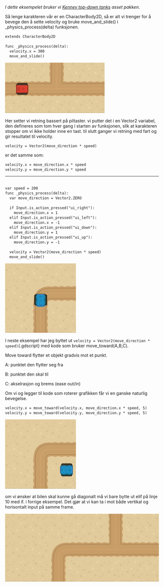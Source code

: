*I dette eksempelet bruker vi [Kenney top-down tanks](https://www.kenney.nl/assets/top-down-tanks-redux) asset pakken.*

Så lenge karakteren vår er en CharacterBody2D, så er alt vi trenger for å bevege den å sette velocity og bruke move_and_slide() i _physics_process(delta) funksjonen. 

```gdscript
extends CharacterBody2D

func _physics_process(delta):
  velocity.x = 300
  move_and_slide()
```
	
![](../media/4_spillerkontrol4.gif)

Her setter vi retning bassert på piltaster. vi putter det i en Vector2 variabel, den defineres som tom hver gang i starten av funksjonen, slik at karakteren stopper om vi ikke holder inne en tast. til slutt ganger vi retning med fart og gir resultatet til velocity.

```gdscript
velocity = Vector2(move_direction * speed)
```
er det samme som:

```gdscript
velocity.x = move_direction.x * speed
velocity.y = move_direction.y * speed
```
---

```gdscript

var speed = 200
func _physics_process(delta):
  var move_direction = Vector2.ZERO
  
  if Input.is_action_pressed("ui_right"):
    move_direction.x = 1
  elif Input.is_action_pressed("ui_left"):
    move_direction.x = -1
  elif Input.is_action_pressed("ui_down"):
    move_direction.y = 1
  elif Input.is_action_pressed("ui_up"):
    move_direction.y = -1
  
  velocity = Vector2(move_direction * speed)
  move_and_slide()

```
	
![](../media/4_spillerkontrol1.gif)

I neste eksempel har jeg byttet ut `velocity = Vector2(move_direction * speed)`{.gdscript} med kode som bruker move_toward(A,B,C).  

Move toward flytter et objekt gradvis mot et punkt.  

A: punktet den flytter seg fra  

B: punktet den skal til  

C: akselrasjon og brems (ease out/in)  

Om vi og legger til kode som roterer grafikken får vi en ganske naturlig bevegelse.

```gdscript
velocity.x = move_toward(velocity.x, move_direction.x * speed, 5)
velocity.y = move_toward(velocity.y, move_direction.y * speed, 5)
```
![](../media/4_spillerkontrol2.gif)

om vi ønsker at bilen skal kunne gå diagonalt må vi bare bytte ut elif på linje 10 med if. i forrige eksempel. Det gjør at vi kan ta i mot både vertikal og horisontalt input på samme frame.

![](../media/4_spillerkontrol3.gif)

